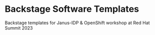 # Backstage Software Templates

Backstage templates for Janus-IDP & OpenShift workshop at Red Hat Summit 2023
